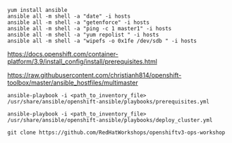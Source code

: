 ```
yum install ansible
ansible all -m shell -a "date" -i hosts
ansible all -m shell -a "getenforce" -i hosts
ansible all -m shell -a "ping -c 1 master1" -i hosts
ansible all -m shell -a "yum repolist " -i hosts
ansible all -m shell -a "wipefs -o 0x1fe /dev/sdb " -i hosts
```
https://docs.openshift.com/container-platform/3.9/install_config/install/prerequisites.html

https://raw.githubusercontent.com/christianh814/openshift-toolbox/master/ansible_hostfiles/multimaster


```
ansible-playbook -i <path_to_inventory_file> /usr/share/ansible/openshift-ansible/playbooks/prerequisites.yml

ansible-playbook -i <path_to_inventory_file> /usr/share/ansible/openshift-ansible/playbooks/deploy_cluster.yml

git clone https://github.com/RedHatWorkshops/openshiftv3-ops-workshop

```

